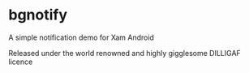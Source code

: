 # bgnotify
A simple notification demo for Xam Android

Released under the world renowned and highly gigglesome DILLIGAF licence

